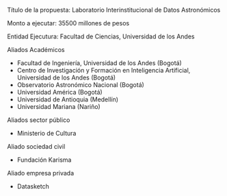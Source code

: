 Título de la propuesta: Laboratorio Interinstitucional de Datos Astronómicos

Monto a ejecutar: 35500 millones de pesos

Entidad Ejecutura: Facultad de Ciencias, Universidad de los Andes

Aliados Académicos

* Facultad de Ingeniería, Universidad de los Andes (Bogotá)
* Centro de Investigación y Formación en Inteligencia Artificial, Universidad de los Andes (Bogotá)
* Observatorio Astronómico Nacional (Bogotá)
* Universidad América (Bogotá)
* Universidad de Antioquia (Medellín)
* Universidad Mariana (Nariño)

Aliados sector público
* Ministerio de Cultura

Aliado sociedad civil
* Fundación Karisma

Aliado empresa privada
* Datasketch



